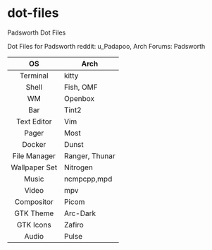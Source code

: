 # dot-files
Padsworth Dot Files

Dot Files for Padsworth
reddit: u_Padapoo, Arch Forums: Padsworth

|OS|Arch|
|:---:|---|
|Terminal|kitty|
|Shell|Fish, OMF|
|WM|Openbox|
|Bar|Tint2|
|Text Editor|Vim|
|Pager|Most|
|Docker|Dunst|
|File Manager|Ranger, Thunar|
|Wallpaper Set|Nitrogen|
|Music|ncmpcpp,mpd|
|Video|mpv|
|Compositor|Picom|
|GTK Theme|Arc-Dark|
|GTK Icons|Zafiro|
|Audio|Pulse|
